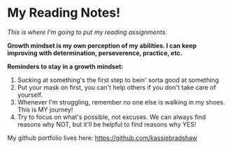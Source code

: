 # My Reading Notes!

*This is where I'm going to put my reading assignments.*

**Growth mindset is my own perception of my abilities. I can keep improving with determination, perseverence, practice, etc.**

**Reminders to stay in a growth mindset:**
1. Sucking at something's the first step to bein' sorta good at something
2. Put your mask on first, you can't help others if you don't take care of yourself.
3. Whenever I'm struggling, remember no one else is walking in my shoes. This is MY journey!
4. Try to focus on what's possible, not excuses. We can always find reasons why NOT, but it'll be helpful to find reasons why YES!

My github portfolio lives here: https://github.com/kassiebradshaw
